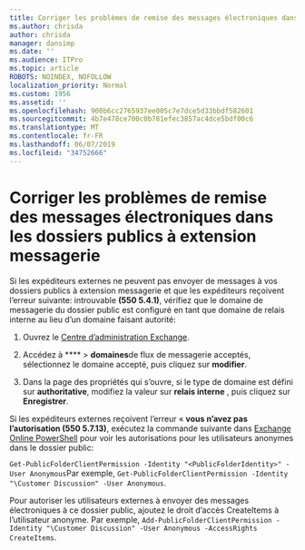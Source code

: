 ```yaml
---
title: Corriger les problèmes de remise des messages électroniques dans les dossiers publics à extension messagerie
ms.author: chrisda
author: chrisda
manager: dansimp
ms.date: ''
ms.audience: ITPro
ms.topic: article
ROBOTS: NOINDEX, NOFOLLOW
localization_priority: Normal
ms.custom: 1956
ms.assetid: ''
ms.openlocfilehash: 900b6cc2765937ee005c7e7dce5d33bbdf582601
ms.sourcegitcommit: 4b7e478ce700c0b781efec3857ac4dce5bdf00c6
ms.translationtype: MT
ms.contentlocale: fr-FR
ms.lasthandoff: 06/07/2019
ms.locfileid: "34752666"
---
```

# <a name="fix-email-delivery-issues-to-mail-enabled-public-folders"></a>Corriger les problèmes de remise des messages électroniques dans les dossiers publics à extension messagerie

Si les expéditeurs externes ne peuvent pas envoyer de messages à vos dossiers publics à extension messagerie et que les expéditeurs reçoivent l’erreur suivante: introuvable **(550 5.4.1)**, vérifiez que le domaine de messagerie du dossier public est configuré en tant que domaine de relais interne au lieu d’un domaine faisant autorité:

1. Ouvrez le [Centre d’administration Exchange](https://docs.microsoft.com/Exchange/exchange-admin-center).

2. Accédez à **** \> **domaines**de flux de messagerie acceptés, sélectionnez le domaine accepté, puis cliquez sur **modifier**.

3. Dans la page des propriétés qui s’ouvre, si le type de domaine est défini sur **authoritative**, modifiez la valeur sur **relais interne** , puis cliquez sur **Enregistrer**.

Si les expéditeurs externes reçoivent l’erreur « **vous n’avez pas l’autorisation (550 5.7.13)**, exécutez la commande suivante dans [Exchange Online PowerShell](https://docs.microsoft.com/powershell/exchange/exchange-online/connect-to-exchange-online-powershell/connect-to-exchange-online-powershell) pour voir les autorisations pour les utilisateurs anonymes dans le dossier public:

`Get-PublicFolderClientPermission -Identity "<PublicFolderIdentity>" -User Anonymous`Par exemple, `Get-PublicFolderClientPermission -Identity "\Customer Discussion" -User Anonymous`.

Pour autoriser les utilisateurs externes à envoyer des messages électroniques à ce dossier public, ajoutez le droit d’accès CreateItems à l’utilisateur anonyme. Par exemple, `Add-PublicFolderClientPermission -Identity "\Customer Discussion" -User Anonymous -AccessRights CreateItems`.
